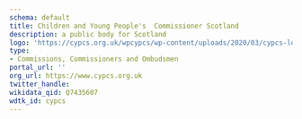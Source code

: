 ```yaml
---
schema: default
title: Children and Young People's  Commissioner Scotland
description: a public body for Scotland 
logo: 'https://cypcs.org.uk/wpcypcs/wp-content/uploads/2020/03/cypcs-logo.png'
type:
- Commissions, Commissioners and Ombudsmen
portal_url: ''
org_url: https://www.cypcs.org.uk
twitter_handle: 
wikidata_qid: Q7435607
wdtk_id: cypcs
---
```

